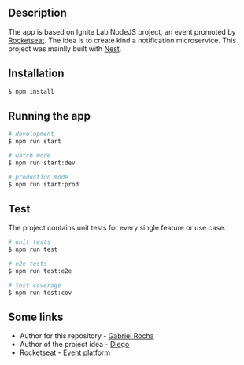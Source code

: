 ## Description

The app is based on Ignite Lab NodeJS project, an event promoted by [Rocketseat](https://app.rocketseat.com.br/event/ignite-lab-04/nodejs/abertura). The idea is to create kind a notification microservice.
This project was mainlly built with [Nest](https://github.com/nestjs/nest).

## Installation

```bash
$ npm install
```

## Running the app

```bash
# development
$ npm run start

# watch mode
$ npm run start:dev

# production mode
$ npm run start:prod
```

## Test
The project contains unit tests for every single feature or use case. 
```bash
# unit tests
$ npm run test

# e2e tests
$ npm run test:e2e

# test coverage
$ npm run test:cov
```

## Some links

- Author for this repository - [Gabriel Rocha](https://rochaf.com)
- Author of the project idea - [Diego](https://github.com/diegosf)
- Rocketseat - [Event platform](https://app.rocketseat.com.br/event/ignite-lab-04/nodejs/abertura)
